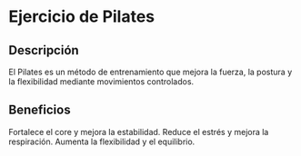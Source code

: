 # Ejercicio de Pilates

## Descripción
El Pilates es un método de entrenamiento que mejora la fuerza, la postura y la flexibilidad mediante movimientos controlados.

## Beneficios
Fortalece el core y mejora la estabilidad.
Reduce el estrés y mejora la respiración.
Aumenta la flexibilidad y el equilibrio.